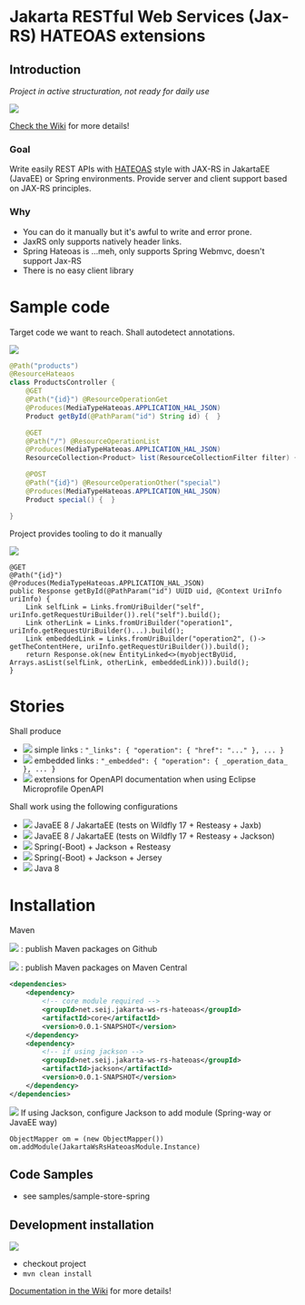 # Jakarta RESTful Web Services (Jax-RS) HATEOAS extensions

## Introduction

*Project in active structuration, not ready for daily use*

![](https://github.com/seij-net/seij-jakarta-ws-rs-hateoas/workflows/Java%20CI/badge.svg)

[Check the Wiki](https://github.com/seij-net/seij-jakarta-ws-rs-hateoas/wiki) for more details!

### Goal

Write easily REST APIs with [HATEOAS](http://stateless.co/hal_specification.html) style with JAX-RS in JakartaEE (JavaEE)
or Spring environments. Provide server and client support based on JAX-RS principles.

### Why

* You can do it manually but it's awful to write and error prone. 
* JaxRS only supports natively header links.
* Spring Hateoas is ...meh, only supports Spring Webmvc, doesn't support Jax-RS
* There is no easy client library

# Sample code

Target code we want to reach. Shall autodetect annotations.

![](https://img.shields.io/badge/status-todo-red)

```java
@Path("products")
@ResourceHateaos
class ProductsController {
    @GET
    @Path("{id}") @ResourceOperationGet
    @Produces(MediaTypeHateoas.APPLICATION_HAL_JSON)
    Product getById(@PathParam("id") String id) {  }

    @GET
    @Path("/") @ResourceOperationList
    @Produces(MediaTypeHateoas.APPLICATION_HAL_JSON)
    ResourceCollection<Product> list(ResourceCollectionFilter filter) {  }

    @POST
    @Path("{id}") @ResourceOperationOther("special")
    @Produces(MediaTypeHateoas.APPLICATION_HAL_JSON)
    Product special() {  }

}
```

Project provides tooling to do it manually

![](https://img.shields.io/badge/status-ok-green)

```
@GET
@Path("{id}")
@Produces(MediaTypeHateoas.APPLICATION_HAL_JSON)
public Response getById(@PathParam("id") UUID uid, @Context UriInfo uriInfo) {
    Link selfLink = Links.fromUriBuilder("self", uriInfo.getRequestUriBuilder()).rel("self").build();
    Link otherLink = Links.fromUriBuilder("operation1", uriInfo.getRequestUriBuilder()...).build();
    Link embeddedLink = Links.fromUriBuilder("operation2", ()-> getTheContentHere, uriInfo.getRequestUriBuilder()).build();
    return Response.ok(new EntityLinked<>(myobjectByUid, Arrays.asList(selfLink, otherLink, embeddedLink))).build();
}
```

# Stories

Shall produce

* ![](https://img.shields.io/badge/status-todo-red) simple links : `"_links": { "operation": { "href": "..." }, ... }`
* ![](https://img.shields.io/badge/status-todo-red) embedded links   : `"_embedded": { "operation": { _operation_data_ }, ... }`
* ![](https://img.shields.io/badge/status-todo-red) extensions for OpenAPI documentation when using Eclipse Microprofile OpenAPI

Shall work using the following configurations

* ![](https://img.shields.io/badge/status-todo-red) JavaEE 8 / JakartaEE (tests on Wildfly 17 + Resteasy + Jaxb)
* ![](https://img.shields.io/badge/status-todo-red) JavaEE 8 / JakartaEE (tests on Wildfly 17 + Resteasy + Jackson)
* ![](https://img.shields.io/badge/status-todo-red) Spring(-Boot) + Jackson + Resteasy
* ![](https://img.shields.io/badge/status-ok-green) Spring(-Boot) + Jackson + Jersey 
* ![](https://img.shields.io/badge/status-ok-green) Java 8

# Installation

Maven

![](https://img.shields.io/badge/status-todo-red) : publish Maven packages on Github

![](https://img.shields.io/badge/status-todo-red) : publish Maven packages on Maven Central

```xml
<dependencies>
    <dependency>
        <!-- core module required -->
        <groupId>net.seij.jakarta-ws-rs-hateoas</groupId>
        <artifactId>core</artifactId>
        <version>0.0.1-SNAPSHOT</version>
    </dependency>
    <dependency>
        <!-- if using jackson -->
        <groupId>net.seij.jakarta-ws-rs-hateoas</groupId>
        <artifactId>jackson</artifactId>
        <version>0.0.1-SNAPSHOT</version>
    </dependency>
</dependencies>
```

![](https://img.shields.io/badge/status-ok-green) If using Jackson, configure Jackson to add module (Spring-way or JavaEE way)

```
ObjectMapper om = (new ObjectMapper())
om.addModule(JakartaWsRsHateoasModule.Instance)
```

## Code Samples

* see samples/sample-store-spring

## Development installation

![](https://img.shields.io/badge/status-ok-green)

* checkout project
* `mvn clean install`

[Documentation in the Wiki](https://github.com/seij-net/seij-jakarta-ws-rs-hateoas/wiki) for more details!

